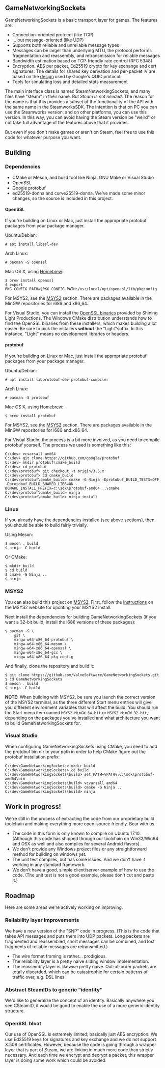 GameNetworkingSockets
---

GameNetworkingSockets is a basic transport layer for games.  The features are:

* Connection-oriented protocol (like TCP)
* ... but message-oriented (like UDP)
* Supports both reliable and unreliable message types
* Messages can be larger than underlying MTU, the protocol performs
  fragmentation and reassembly, and retransmission for reliable messages
* Bandwidth estimation based on TCP-friendly rate control (RFC 5348)
* Encryption. AES per packet, Ed25519 crypto for key exchange and cert
  signatures. The details for shared key derivation and per-packet IV are
  based on the [design](https://docs.google.com/document/d/1g5nIXAIkN_Y-7XJW5K45IblHd_L2f5LTaDUDwvZ5L6g/edit?usp=sharing)
  used by Google's QUIC protocol.
* Tools for simulating loss and detailed stats measurement

The main interface class is named SteamNetworkingSockets, and many files have
"steam" in their name.  But *Steam is not needed*.  The reason for the name is
that this provides a subset of the functionality of the API with the same name
in the SteamworksSDK.  The intention is that on PC you can use the Steamworks
version, and on other platforms, you can use this version.  In this way, you
can avoid having the Steam version be "weird" or not take full advantage of the
features above that it provides.

But even if you don't make games or aren't on Steam, feel free to use this code
for whatever purpose you want.


## Building

### Dependencies

* CMake or Meson, and build tool like Ninja, GNU Make or Visual Studio
* OpenSSL
* Google protobuf
* ed25519-donna and curve25519-donna.  We've made some minor changes, so the
  source is included in this project.


#### OpenSSL
If you're building on Linux or Mac, just install the appropriate protobuf packages from your package manager.

Ubuntu/Debian:
```
# apt install libssl-dev
```

Arch Linux:
```
# pacman -S openssl
```

Mac OS X, using [Homebrew](https://brew.sh):
```
$ brew install openssl
$ export PKG_CONFIG_PATH=$PKG_CONFIG_PATH:/usr/local/opt/openssl/lib/pkgconfig
```

For MSYS2, see the [MSYS2](#msys2) section. There are packages available in
the MinGW repositories for i686 and x86_64.

For Visual Studio, you can install the [OpenSSL
binaries](https://slproweb.com/products/Win32OpenSSL.html) provided by Shining
Light Productions. The Windows CMake distribution understands how to find the
OpenSSL binaries from these installers, which makes building a lot easier. Be
sure to pick the installers **without** the "Light"suffix. In this instance,
"Light" means no development libraries or headers.


#### protobuf

If you're building on Linux or Mac, just install the appropriate protobuf packages from your package manager.

Ubuntu/Debian:
```
# apt install libprotobuf-dev protobuf-compiler
```

Arch Linux:
```
# pacman -S protobuf
```

Mac OS X, using [Homebrew](https://brew.sh):
```
$ brew install protobuf
```

For MSYS2, see the [MSYS2](#msys2) section. There are packages available in
the MinGW repositories for i686 and x86_64.

For Visual Studio, the process is a bit more involved, as you need to compile
protobuf yourself. The process we used is something like this:

```
C:\dev> vcvarsall amd64
C:\dev> git clone https://github.com/google/protobuf
C:\dev> mkdir protobuf\cmake_build
C:\dev> cd protobuf
C:\dev\protobuf> git checkout -t origin/3.5.x
C:\dev\protobuf> cd cmake_build
C:\dev\protobuf\cmake_build> cmake -G Ninja -Dprotobuf_BUILD_TESTS=OFF -Dprotobuf_BUILD_SHARED_LIBS=ON -DCMAKE_INSTALL_PREFIX=c:\sdk\protobuf-amd64 ..\cmake
C:\dev\protobuf\cmake_build> ninja
C:\dev\protobuf\cmake_build> ninja install
```


### Linux

If you already have the dependencies installed (see above sections), then you
should be able to build fairly trivially.

Using Meson:

```
$ meson . build
$ ninja -C build
```

Or CMake:

```
$ mkdir build
$ cd build
$ cmake -G Ninja ..
$ ninja
```


### MSYS2

You can also build this project on [MSYS2](https://www.msys2.org). First,
follow the [instructions](https://github.com/msys2/msys2/wiki/MSYS2-installation) on the
MSYS2 website for updating your MSYS2 install.

Next install the dependencies for building GameNetworkingSockets (if you want
a 32-bit build, install the i686 versions of these packages):

```
$ pacman -S \
    git \
    mingw-w64-x86_64-protobuf \
    mingw-w64-x86_64-meson \
    mingw-w64-x86_64-openssl \
    mingw-w64-x86_64-gcc \
    mingw-w64-x86_64-pkg-config
```

And finally, clone the repository and build it:

```
$ git clone https://github.com/ValveSoftware/GameNetworkingSockets.git
$ cd GameNetworkingSockets
$ meson . build
$ ninja -C build
```

**NOTE:** When building with MSYS2, be sure you launch the correct version of
the MSYS2 terminal, as the three different Start menu entries will give you
different environment variables that will affect the build.  You should run the
Start menu item named `MSYS2 MinGW 64-bit` or `MSYS2 MinGW 32-bit`, depending
on the packages you've installed and what architecture you want to build
GameNetworkingSockets for.


### Visual Studio

When configuring GameNetworkingSockets using CMake, you need to add the protobuf bin dir to your path in order to help CMake figure out the protobuf installation prefix:
```
C:\dev\GameNetworkingSockets> mkdir build
C:\dev\GameNetworkingSockets> cd build
C:\dev\GameNetworkingSockets\build> set PATH=%PATH%;C:\sdk\protobuf-amd64\bin
C:\dev\GameNetworkingSockets\build> vcvarsall amd64
C:\dev\GameNetworkingSockets\build> cmake -G Ninja ..
C:\dev\GameNetworkingSockets\build> ninja
```


## Work in progress!

We're still in the process of extracting the code from our proprietary build
toolchain and making everything more open-source friendly.  Bear with us.

* The code in this form is only known to compile on Ubuntu 17.10.  (Although
  this code has shipped through our toolchain on Win32/Win64 and OSX as well
  and also compiles for several Android flavors).
* We don't provide any Windows project files or any straightforward method for
  building on windows yet.
* The unit test compiles, but has some issues.  And we don't have it working
  in any standard framework.
* We don't have a good, simple client/server example of how to use the code.
  (The unit test is not a good example, please don't cut and paste it.)


## Roadmap
Here are some areas we're actively working on improving.


### Reliability layer improvements
We have a new version of the "SNP" code in progress.  (This is the code that
takes API messages and puts them into UDP packets.  Long packets are fragmented
and reassembled, short messages can be combined, and lost fragments of reliable
messages are retransmitted.)

* The wire format framing is rather... prodigious.
* The reliability layer is a pretty naive sliding window implementation.
* The reassembly layer is likewise pretty naive.  Out-of-order packets are
  totally discarded, which can be catastrophic for certain patterns of traffic
  over, e.g. DSL lines.


### Abstract SteamIDs to generic "identity"
We'd like to generalize the concept of an identity.  Basically anywhere you see
CSteamID, it would be good to enable the use of a more generic identity
structure.


### OpenSSL bloat
Our use of OpenSSL is extremely limited; basically just AES encryption.  We use
Ed25519 keys for signatures and key exchange and we do not support X.509
certificates.  However, because the code is going through a wrapper layer that
is part of Steam, we are linking in much more code than strictly necessary.
And each time we encrypt and decrypt a packet, this wrapper layer is doing some
work which could be avoided.
